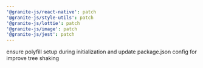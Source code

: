 ```yaml
---
'@granite-js/react-native': patch
'@granite-js/style-utils': patch
'@granite-js/lottie': patch
'@granite-js/image': patch
'@granite-js/jest': patch
---
```


ensure polyfill setup during initialization and update package.json config for improve tree shaking
